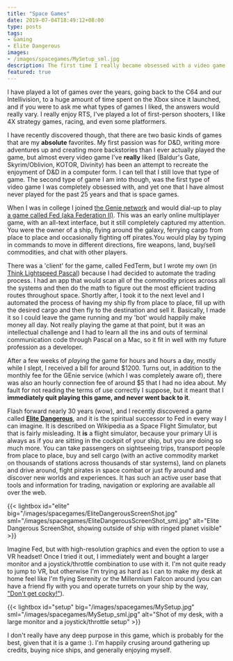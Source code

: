 ```yaml
---
title: "Space Games"
date: 2019-07-04T18:49:12+08:00
type: posts
tags:
- Gaming
- Elite Dangerous
images:
- /images/spacegames/MySetup_sml.jpg
description: The first time I really became obsessed with a video game was in my first year of college, playing an online game called 'Fed' ...
featured: true
---
```

I have played a lot of games over the years, going back to the C64 and our Intellivision, to a huge amount of time spent on the Xbox since it launched, and if you were to ask me what types of games I liked, the answers would really vary. I really enjoy RTS, I've played a lot of first-person shooters, I like 4X strategy games, racing, and even some platformers.

I have recently discovered though, that there are two basic kinds of games that are my **absolute** favorites. My first passion was for D&D, writing more adventures up and creating more backstories than I ever actually played the game, but almost every video game I've **really** liked (Baldur's Gate, Skyrim/Oblivion, KOTOR, Divinity) has been an attempt to recreate the enjoyment of D&D in a computer form. I can tell that I still love that type of game. The second type of game I am into though, was the first type of video game I was completely obsessed with, and yet one that I have almost never played for the past 25 years and that is space games.

When I was in college I joined [the Genie network](https://en.wikipedia.org/wiki/GEnie) and would dial-up to play [a game called Fed (aka Federation II)](http://www.ibgames.net/ibinfo/ibhistory3.html). This was an early online multiplayer game, with an all-text interface, but it still completely captured my attention. You were the owner of a ship, flying around the galaxy, ferrying cargo from place to place and occasionally fighting off pirates.You would play by typing in commands to move in different directions, fire weapons, land, buy/sell commodities, and chat with other players.

There was a 'client' for the game, called FedTerm, but I wrote my own (in [Think Lightspeed Pascal](https://wiki.freepascal.org/THINK_Pascal)) because I had decided to automate the trading process. I had an app that would scan all of the commodity prices across all the systems and then do the math to figure out the most efficient trading routes throughout space. Shortly after, I took it to the next level and I automated the process of having my ship fly from place to place, fill up with the desired cargo and then fly to the destination and sell it. Basically, I made it so I could leave the game running and my 'bot' would happily make money all day. Not really playing the game at that point, but it was an intellectual challenge and I had to learn all the ins and outs of terminal communication code through Pascal on a Mac, so it fit in well with my future profession as a developer.

After a few weeks of _playing_ the game for hours and hours a day, mostly while I slept, I received a bill for around $1200. Turns out, in addition to the monthly fee for the GEnie service (which I was completely aware of), there was also an hourly connection fee of around $5 that I had no idea about. My fault for not reading the terms of use correctly I suppose, but it meant that I **immediately quit playing this game, and never went back to it**.

Flash forward nearly 30 years (wow), and I recently discovered a game called [**Elite Dangerous**](https://www.elitedangerous.com/), and it is the spiritual successor to Fed in every way I can imagine. It is described on Wikipedia as a Space Flight Simulator, but that is fairly misleading. It **is** a flight simulator, because your primary UI is always as if you are sitting in the cockpit of your ship, but you are doing so much more. You can take passengers on sightseeing trips, transport people from place to place, buy and sell cargo (with an active commodity market on thousands of stations across thousands of star systems), land on planets and drive around, fight pirates in space combat or just fly around and discover new worlds and experiences. It has such an active user base that tools and information for trading, navigation or exploring are available all over the web.

{{< lightbox id="elite" big="/images/spacegames/EliteDangerousScreenShot.jpg" sml="/images/spacegames/EliteDangerousScreenShot_sml.jpg" alt="Elite Dangerous ScreenShot, showing outside of ship with ringed planet visible" >}}

Imagine Fed, but with high-resolution graphics and even the option to use a VR headset! Once I tried it out, I immediately went and bought a larger monitor and a joystick/throttle combination to use with it. I'm not quite ready to jump to VR, but otherwise I'm trying as hard as I can to make my desk at home feel like I'm flying Serenity or the Millennium Falcon around (you can have a friend fly with you and operate turrets on your ship by the way, ["Don't get cocky!"](https://www.youtube.com/watch?v=nN9xsFUsPqM)). 

{{< lightbox id="setup" big="/images/spacegames/MySetup.jpg" sml="/images/spacegames/MySetup_sml.jpg" alt="Shot of my desk, with a large monitor and a joystick/throttle setup" >}}

I don't really have any deep purpose in this game, which is probably for the best, given that it is a game :). I'm happily crusing around gathering up credits, buying nice ships, and generally enjoying myself.